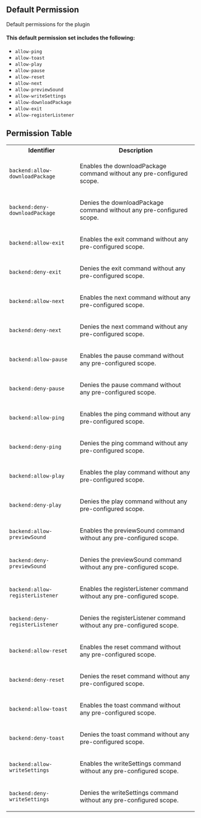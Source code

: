 ## Default Permission

Default permissions for the plugin

#### This default permission set includes the following:

- `allow-ping`
- `allow-toast`
- `allow-play`
- `allow-pause`
- `allow-reset`
- `allow-next`
- `allow-previewSound`
- `allow-writeSettings`
- `allow-downloadPackage`
- `allow-exit`
- `allow-registerListener`

## Permission Table

<table>
<tr>
<th>Identifier</th>
<th>Description</th>
</tr>


<tr>
<td>

`backend:allow-downloadPackage`

</td>
<td>

Enables the downloadPackage command without any pre-configured scope.

</td>
</tr>

<tr>
<td>

`backend:deny-downloadPackage`

</td>
<td>

Denies the downloadPackage command without any pre-configured scope.

</td>
</tr>

<tr>
<td>

`backend:allow-exit`

</td>
<td>

Enables the exit command without any pre-configured scope.

</td>
</tr>

<tr>
<td>

`backend:deny-exit`

</td>
<td>

Denies the exit command without any pre-configured scope.

</td>
</tr>

<tr>
<td>

`backend:allow-next`

</td>
<td>

Enables the next command without any pre-configured scope.

</td>
</tr>

<tr>
<td>

`backend:deny-next`

</td>
<td>

Denies the next command without any pre-configured scope.

</td>
</tr>

<tr>
<td>

`backend:allow-pause`

</td>
<td>

Enables the pause command without any pre-configured scope.

</td>
</tr>

<tr>
<td>

`backend:deny-pause`

</td>
<td>

Denies the pause command without any pre-configured scope.

</td>
</tr>

<tr>
<td>

`backend:allow-ping`

</td>
<td>

Enables the ping command without any pre-configured scope.

</td>
</tr>

<tr>
<td>

`backend:deny-ping`

</td>
<td>

Denies the ping command without any pre-configured scope.

</td>
</tr>

<tr>
<td>

`backend:allow-play`

</td>
<td>

Enables the play command without any pre-configured scope.

</td>
</tr>

<tr>
<td>

`backend:deny-play`

</td>
<td>

Denies the play command without any pre-configured scope.

</td>
</tr>

<tr>
<td>

`backend:allow-previewSound`

</td>
<td>

Enables the previewSound command without any pre-configured scope.

</td>
</tr>

<tr>
<td>

`backend:deny-previewSound`

</td>
<td>

Denies the previewSound command without any pre-configured scope.

</td>
</tr>

<tr>
<td>

`backend:allow-registerListener`

</td>
<td>

Enables the registerListener command without any pre-configured scope.

</td>
</tr>

<tr>
<td>

`backend:deny-registerListener`

</td>
<td>

Denies the registerListener command without any pre-configured scope.

</td>
</tr>

<tr>
<td>

`backend:allow-reset`

</td>
<td>

Enables the reset command without any pre-configured scope.

</td>
</tr>

<tr>
<td>

`backend:deny-reset`

</td>
<td>

Denies the reset command without any pre-configured scope.

</td>
</tr>

<tr>
<td>

`backend:allow-toast`

</td>
<td>

Enables the toast command without any pre-configured scope.

</td>
</tr>

<tr>
<td>

`backend:deny-toast`

</td>
<td>

Denies the toast command without any pre-configured scope.

</td>
</tr>

<tr>
<td>

`backend:allow-writeSettings`

</td>
<td>

Enables the writeSettings command without any pre-configured scope.

</td>
</tr>

<tr>
<td>

`backend:deny-writeSettings`

</td>
<td>

Denies the writeSettings command without any pre-configured scope.

</td>
</tr>
</table>
